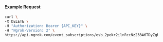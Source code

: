 <!-- Code generated for API Clients. DO NOT EDIT. -->

#### Example Request

```bash
curl \
-X DELETE \
-H "Authorization: Bearer {API_KEY}" \
-H "Ngrok-Version: 2" \
https://api.ngrok.com/event_subscriptions/esb_2pekr2ilnRccNz233A6TDyZghuS/sources/ip_policy_updated.v0
```
